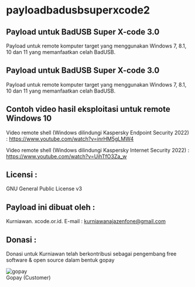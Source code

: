 # payloadbadusbsuperxcode2

Payload untuk BadUSB Super X-code 3.0
-------------------------------------
Payload untuk remote komputer target yang menggunakan Windows 7, 8.1, 10 dan 11 yang memanfaatkan celah BadUSB.


Payload untuk BadUSB Super X-code 3.0
-------------------------------------
Payload untuk remote komputer target yang menggunakan Windows 7, 8.1, 10 dan 11 yang memanfaatkan celah BadUSB.


Contoh video hasil eksploitasi untuk remote Windows 10
------------------------------------------------
Video remote shell (Windows dilindungi Kaspersky Endpoint Security 2022) : https://www.youtube.com/watch?v=inrHM5gLMW4

Video remote shell (Windows dilindungi Kaspersky Internet Security 2022) : https://www.youtube.com/watch?v=UihTfO3Za_w


Licensi :
---------

GNU General Public License v3

Payload ini dibuat oleh :
------------------------- 

Kurniawan. xcode.or.id. E-mail : kurniawanajazenfone@gmail.com


Donasi :
--------
Donasi untuk Kurniawan telah berkontribusi sebagai pengembang free software & open source dalam bentuk gopay<br />

 <img src="https://xcode.co.id/qrcodex2.png" alt="gopay"> <br />
 Gopay (Customer)

